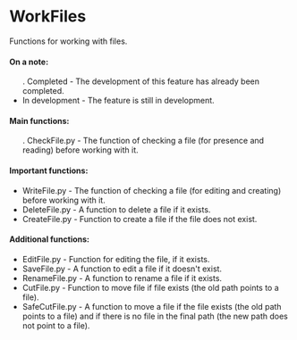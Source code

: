 # WorkFiles
Functions for working with files.


<h4>On a note:</h4>
<ul>
 . Completed - The development of this feature has already been completed.
 <li>In development - The feature is still in development.</li>
</ul>


<h4>Main functions:</h4>
<ul>
 . CheckFile.py - The function of checking a file (for presence and reading) before working with it.
</ul>


<h4>Important functions:</h4>
<ul>
 <li>WriteFile.py - The function of checking a file (for editing and creating) before working with it.</li>
 <li>DeleteFile.py - A function to delete a file if it exists.</li>
 <li>CreateFile.py - Function to create a file if the file does not exist.</li>
</ul>


<h4>Additional functions:</h4>
<ul>
 <li>EditFile.py - Function for editing the file, if it exists.</li>
 <li>SaveFile.py - A function to edit a file if it doesn't exist.</li>
 <li>RenameFile.py - A function to rename a file if it exists.</li>
 <li>CutFile.py - Function to move file if file exists (the old path points to a file).</li>
 <li>SafeCutFile.py - A function to move a file if the file exists (the old path points to a file) and if there is no file in the final path (the new path does not point to a file).</li>
</ul>
